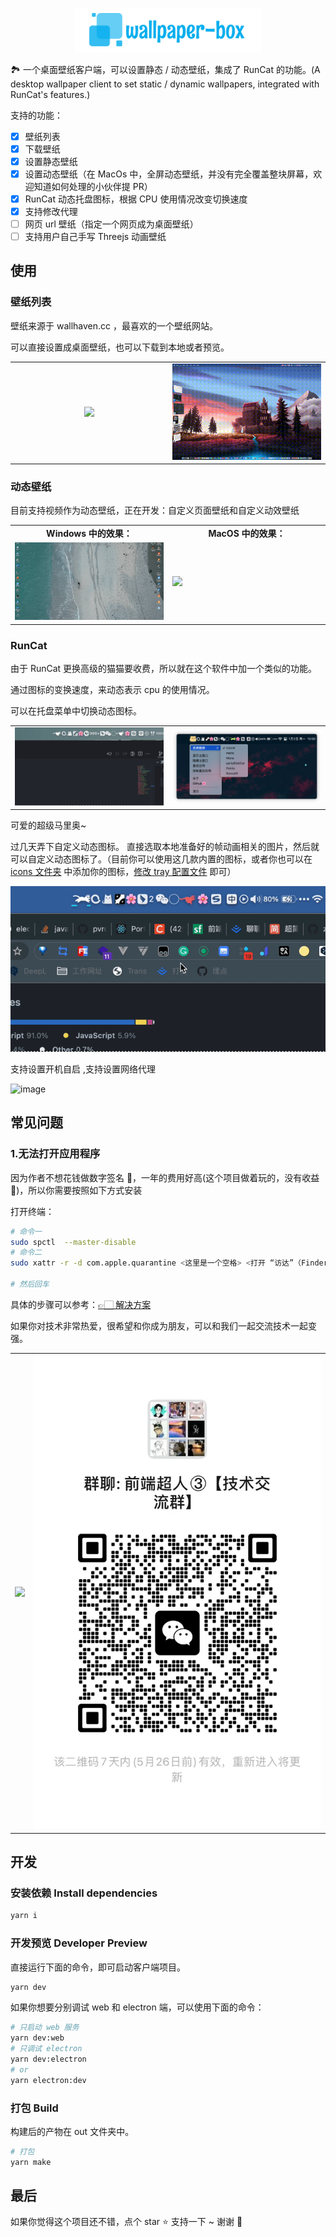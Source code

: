 <p align="center">
  <a href="https://vuejs.org" target="_blank" rel="noopener noreferrer">
    <img src="https://raw.githubusercontent.com/wangrongding/image-house/master/202301021532343.svg" width="300" alt="wallpaper-box logo"/>
  </a>
</p>

🏞️ 一个桌面壁纸客户端，可以设置静态 / 动态壁纸，集成了 RunCat 的功能。(A desktop wallpaper client to set static / dynamic wallpapers, integrated with RunCat's features.)

支持的功能：

- [x] 壁纸列表
- [x] 下载壁纸
- [x] 设置静态壁纸
- [x] 设置动态壁纸（在 MacOs 中，全屏动态壁纸，并没有完全覆盖整块屏幕，欢迎知道如何处理的小伙伴提 PR）
- [x] RunCat 动态托盘图标，根据 CPU 使用情况改变切换速度
- [x] 支持修改代理
- [ ] 网页 url 壁纸（指定一个网页成为桌面壁纸）
- [ ] 支持用户自己手写 Threejs 动画壁纸

## 使用

### 壁纸列表

壁纸来源于 wallhaven.cc ，最喜欢的一个壁纸网站。

可以直接设置成桌面壁纸，也可以下载到本地或者预览。

<table>
  <tr>
     <td width="50%" align="center"><img src="https://raw.githubusercontent.com/wangrongding/image-house/master/202301021543565.png"/></td>
     <td width="50%" align="center"><img src="https://raw.githubusercontent.com/wangrongding/image-house/master/202301021752830.gif"/></td>
  </tr>
</table>

### 动态壁纸

目前支持视频作为动态壁纸，正在开发：自定义页面壁纸和自定义动效壁纸

<table>
  <tr>
      <td width="50%" align="center"><b>Windows 中的效果：</b></td>
      <td width="50%" align="center"><b>MacOS 中的效果：</b></td>
  </tr>
  <tr>
     <td><img src="https://raw.githubusercontent.com/wangrongding/image-house/master/images202204250101273.gif"/></td>
     <td><img src="https://raw.githubusercontent.com/wangrongding/image-house/master/202301030031627.gif"/></td>
  </tr>
</table>

### RunCat

由于 RunCat 更换高级的猫猫要收费，所以就在这个软件中加一个类似的功能。

通过图标的变换速度，来动态表示 cpu 的使用情况。

可以在托盘菜单中切换动态图标。

<table>
  <tr>
     <td width="50%" align="center"><img src="https://raw.githubusercontent.com/wangrongding/image-house/master/202212301215445.gif"/></td>
     <td width="50%" align="center"><img src="https://raw.githubusercontent.com/wangrongding/image-house/master/202301021550728.png"/></td>
  </tr>
</table>

可爱的超级马里奥~

过几天弄下自定义动态图标。 直接选取本地准备好的帧动画相关的图片，然后就可以自定义动态图标了。（目前你可以使用这几款内置的图标，或者你也可以在 [icons 文件夹](./public/icons) 中添加你的图标，[修改 tray 配置文件](./electron/tray-list.ts) 即可）

<img src="https://raw.githubusercontent.com/wangrongding/image-house/master/202301030045464.gif" width="600" />

支持设置开机自启 ,支持设置网络代理

<img width="600" alt="image" src="https://github.com/wangrongding/wallpaper-box/assets/42437658/91b0d5ac-eecc-4061-b630-3b0e2bef4744">

## 常见问题

### 1.无法打开应用程序

因为作者不想花钱做数字签名 🥲，一年的费用好高(这个项目做着玩的，没有收益 👀)，所以你需要按照如下方式安装

打开终端：

```sh
# 命令一
sudo spctl  --master-disable
# 命令二
sudo xattr -r -d com.apple.quarantine <这里是一个空格> <打开 “访达”（Finder）进入 “应用程序” 目录，找到 wallpaper-box，拖进终端>

# 然后回车
```

具体的步骤可以参考：[👉🏻 解决方案](https://zhuanlan.zhihu.com/p/135948430)

如果你对技术非常热爱，很希望和你成为朋友，可以和我们一起交流技术一起变强。

<table>
  <tr>
     <td><img src="https://assets.fedtop.com/picbed/202302090947704.png"/></td>
     <td><img src="https://raw.githubusercontent.com/wangrongding/image-house/master/202305190931902.png"/></td>
  </tr>
</table>

## 开发

### 安装依赖 Install dependencies

```sh
yarn i
```

### 开发预览 Developer Preview

直接运行下面的命令，即可启动客户端项目。

```sh
yarn dev

```

如果你想要分别调试 web 和 electron 端，可以使用下面的命令：

```sh
# 只启动 web 服务
yarn dev:web
# 只调试 electron
yarn dev:electron
# or
yarn electron:dev
```

### 打包 Build

构建后的产物在 out 文件夹中。

```sh
# 打包
yarn make
```

## 最后

如果你觉得这个项目还不错，点个 star ⭐️ 支持一下 ~ 谢谢 🌸
